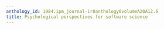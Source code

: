 ```yaml
---
anthology_id: 1984.ipm_journal-ir0anthology0volumeA20A12.6
title: Psychological perspectives for software science
---
```

